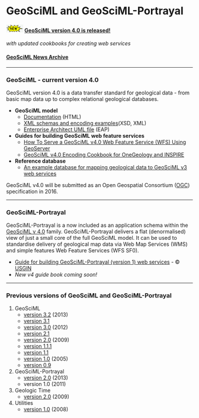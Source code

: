 # GeoSciML and GeoSciML-Portrayal

####  ![new](theme/img/new.gif) [GeoSciML version 4.0 is released!](../reference_database/reference_database_2013-11-07.zip)
*with updated cookbooks for creating web services*

#### [GeoSciML News Archive](../news_archive.php)

---

### GeoSciML - current version 4.0
GeoSciML version 4.0 is a data transfer standard  for geological data  - from basic  map data up to complex relational geological databases.
* **GeoSciML model**
    * [Documentation](geosciml/4.0/documentation/html/) (HTML)
    * [XML schemas and encoding examples](http://schemas.geosciml.net/)(XSD, XML)
    * [Enterprise Architect UML file](geosciml/4.0/documentation/uml) (EAP)
* **Guides for building GeoSciML web feature services**
    * [How To Serve a GeoSciML v4.0 Web Feature Service (WFS) Using GeoServer](http://www.onegeology.org/docs/technical/OneGeologyWFSCookbook_v1.2.pdf)
    * [GeoSciML v4.0 Encoding Cookbook for OneGeology and INSPIRE](http://www.onegeology.org/docs/technical/GeoSciML_Cookbook_1.2.1.pdf)
* **Reference database**
    * [An example database for mapping geological data to GeoSciML v3 web services](../reference_database/reference_database_2013-11-07.zip)

GeoSciML v4.0 will be submitted as an Open Geospatial Consortium ([OGC](http://www.opengeospatial.org/)) specification in 2016.

---

### GeoSciML-Portrayal
GeoSciML-Portrayal is a now included as an application schema within the <a href="http://www.geosciml.net">GeoSciML v 4.0</a> family.
GeoSciML-Portrayal delivers a flat (denormalised) view of just a small core of the full GeoSciML model. It can be used to standardise  delivery of geological map data via Web Map Services (WMS) and simple features Web Feature Services (WFS SF0).
* [Guide for building GeoSciML-Portrayal (version 1) web services](http://repository.usgin.org/sites/default/files/dlio/files/2012/u11/geosciml-portrayalcookbook0.7.pdf) - &copy; <a href="http://usgin.org/">USGIN</a>
* *New v4 guide book coming soon!*

--- 

### Previous versions of  GeoSciML and GeoSciML-Portrayal
1. GeoSciML
    * [version 3.2](/schemas/geosciml/3.2/documentation/) (2013)
    * [version 3.1](/schemas/geosciml/3.1/documentation/)
    * [version 3.0](/schemas/geosciml/3.0/documentation/) (2012)
    * [version 2.1](/schemas/geosciml/2.1/)
    * [version 2.0](/schemas/geosciml/2.0/) (2009)
    * [version 1.1.1](/schemas/geosciml/1.1.1)
    * [version 1.1](/schemas/geosciml/1.1.0/)
    * [version 1.0](/schemas/geosciml/0.9.0/) (2005)
    * [version 0.9](/schemas/geosciml/0.9.0/)
2. GeoSciML-Portrayal
    * [version 2.0](/schemas/geosciml-portrayal/2.0.1/) (2013)
    * version 1.0 (2011)
3. Geologic Time
    * [version 2.0](/schemas/geotime/2.0/) (2009)
4. Utilities
    * [version 1.0](/schemas/cgiutilities/1.0/) (2008)
